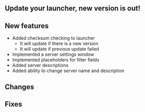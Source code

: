 ## Update your launcher, new version is out!

## New features

- Added checksum checking to launcher
	- It will update if there is a new version
	- It will update if previous update failed
- Implemented a server settings window
- Implemented placeholders for filter fields
- Added server descriptions
- Added ability to change server name and description

## Changes


## Fixes

